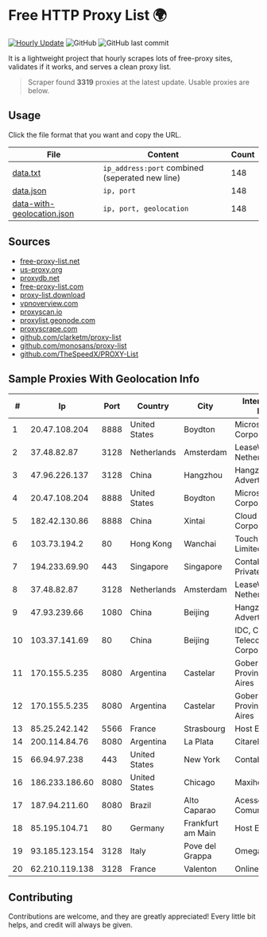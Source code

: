 
# Free HTTP Proxy List 🌍

[![Hourly Update](https://github.com/mertguvencli/http-proxy-list/actions/workflows/main.yml/badge.svg?branch=main)](https://github.com/mertguvencli/http-proxy-list/actions/workflows/main.yml)
![GitHub](https://img.shields.io/github/license/mertguvencli/http-proxy-list)
![GitHub last commit](https://img.shields.io/github/last-commit/mertguvencli/http-proxy-list)

It is a lightweight project that hourly scrapes lots of free-proxy sites, validates if it works, and serves a clean proxy list.


> Scraper found **3319** proxies at the latest update. Usable proxies are below.

## Usage

Click the file format that you want and copy the URL.


|File|Content|Count|
|----|-------|-----|
|[data.txt](https://raw.githubusercontent.com/mertguvencli/http-proxy-list/main/proxy-list/data.txt)|`ip_address:port` combined (seperated new line)|148|
|[data.json](https://raw.githubusercontent.com/mertguvencli/http-proxy-list/main/proxy-list/data.json)|`ip, port`|148|
|[data-with-geolocation.json](https://raw.githubusercontent.com/mertguvencli/http-proxy-list/main/proxy-list/data-with-geolocation.json)|`ip, port, geolocation`|148|

## Sources

* [free-proxy-list.net](https://free-proxy-list.net)
* [us-proxy.org](https://www.us-proxy.org)
* [proxydb.net](http://proxydb.net)
* [free-proxy-list.com](https://free-proxy-list.com/?page=&port=&type%5B%5D=http&type%5B%5D=https&up_time=0&search=Search)
* [proxy-list.download](https://www.proxy-list.download/HTTP)
* [vpnoverview.com](https://vpnoverview.com/privacy/anonymous-browsing/free-proxy-servers)
* [proxyscan.io](https://www.proxyscan.io)
* [proxylist.geonode.com](https://proxylist.geonode.com/api/proxy-list?limit=300&page=1&sort_by=lastChecked&sort_type=desc&protocols=http,https)
* [proxyscrape.com](https://api.proxyscrape.com/v2/?request=displayproxies&protocol=http&timeout=10000&country=all&ssl=all&anonymity=all)
* [github.com/clarketm/proxy-list](https://raw.githubusercontent.com/clarketm/proxy-list/master/proxy-list-raw.txt)
* [github.com/monosans/proxy-list](https://raw.githubusercontent.com/monosans/proxy-list/main/proxies/http.txt)
* [github.com/TheSpeedX/PROXY-List](https://raw.githubusercontent.com/TheSpeedX/PROXY-List/master/http.txt)


## Sample Proxies With Geolocation Info

|#|Ip|Port|Country|City|Internet Service Provider|
|-|--|----|-------|----|-------------------------|
|1|20.47.108.204|8888|United States|Boydton|Microsoft Corporation|
|2|37.48.82.87|3128|Netherlands|Amsterdam|LeaseWeb Netherlands B.V.|
|3|47.96.226.137|3128|China|Hangzhou|Hangzhou Alibaba Advertising Co|
|4|20.47.108.204|8888|United States|Boydton|Microsoft Corporation|
|5|182.42.130.86|8888|China|Xintai|Cloud Computing Corporation|
|6|103.73.194.2|80|Hong Kong|Wanchai|TouchPal HK Co., Limited|
|7|194.233.69.90|443|Singapore|Singapore|Contabo Asia Private Limited|
|8|37.48.82.87|3128|Netherlands|Amsterdam|LeaseWeb Netherlands B.V.|
|9|47.93.239.66|1080|China|Beijing|Hangzhou Alibaba Advertising Co|
|10|103.37.141.69|80|China|Beijing|IDC, China Telecommunications Corporation|
|11|170.155.5.235|8080|Argentina|Castelar|Gobernacion de la Provincia de Buenos Aires|
|12|170.155.5.235|8080|Argentina|Castelar|Gobernacion de la Provincia de Buenos Aires|
|13|85.25.242.142|5566|France|Strasbourg|Host Europe GmbH|
|14|200.114.84.76|8080|Argentina|La Plata|Citarella S.A.|
|15|66.94.97.238|443|United States|New York|Contabo Inc.|
|16|186.233.186.60|8080|United States|Chicago|Maxihost LTDA|
|17|187.94.211.60|8080|Brazil|Alto Caparao|Acesse ComunicaÔÔo Ltda|
|18|85.195.104.71|80|Germany|Frankfurt am Main|Host Europe GmbH|
|19|93.185.123.154|3128|Italy|Pove del Grappa|Omegacom S.R.L.S.|
|20|62.210.119.138|3128|France|Valenton|Online S.A.S.|



## Contributing

Contributions are welcome, and they are greatly appreciated! Every
little bit helps, and credit will always be given.

